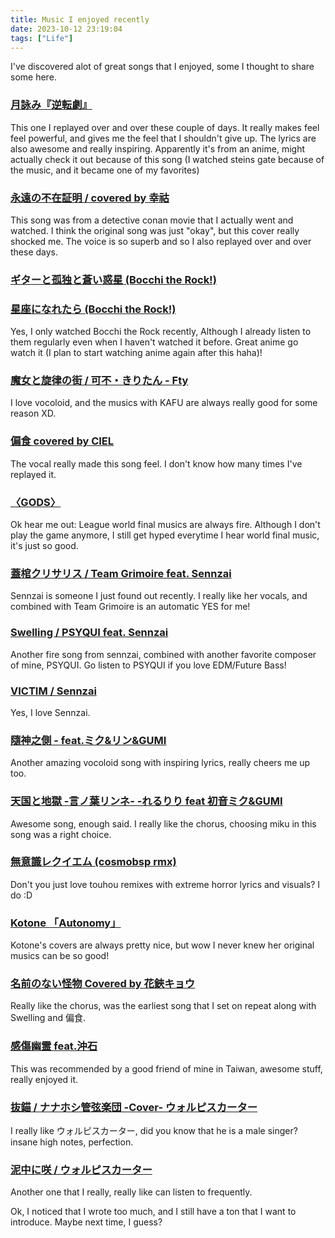 ```yaml
---
title: Music I enjoyed recently
date: 2023-10-12 23:19:04
tags: ["Life"]
---
```

I've discovered alot of great songs that I enjoyed, some I thought to share some here.

### [月詠み『逆転劇』](https://youtu.be/I4hKvP2jS1g?si=cGR2crTBlCnPFp1V)

This one I replayed over and over these couple of days. It really makes feel feel powerful, and gives me the feel that I shouldn't give up. The lyrics are also awesome and really inspiring.
Apparently it's from an anime, might actually check it out because of this song (I watched steins gate because of the music, and it became one of my favorites)

### [永遠の不在証明 / covered by 幸祜](https://youtu.be/PpoM9C-H0qA?si=hgn6g8nCsPkgNrQ-)

This song was from a detective conan movie that I actually went and watched. I think the original song was just "okay", but this cover really shocked me. The voice is so superb and so I also replayed over and over these days.

### [ギターと孤独と蒼い惑星 (Bocchi the Rock!)](https://youtu.be/SDk1RA4g8CA?si=993kq-74g1XplJQJ)

### [星座になれたら (Bocchi the Rock!)](https://youtu.be/rXRvs_FrwEk?si=el10Y5mwfps_KWcf)

Yes, I only watched Bocchi the Rock recently, Although I already listen to them regularly even when I haven't watched it before. Great anime go watch it (I plan to start watching anime again after this haha)!

### [魔女と旋律の街 / 可不・きりたん - Fty](https://youtu.be/xjsYfqDcHnk?si=-Hj9aH5P0Dw3csw3)

I love vocoloid, and the musics with KAFU are always really good for some reason XD.

### [偏食 covered by CIEL](https://youtu.be/Hmcf01DLepk?si=fH65J54BvoA-mv4x)

The vocal really made this song feel. I don't know how many times I've replayed it.

### [〈GODS〉](https://youtu.be/C3GouGa0noM?si=nWD6mt6u6rKfMyVw)

Ok hear me out: League world final musics are always fire. Although I don't play the game anymore, I still get hyped everytime I hear world final music, it's just so good.

### [蓋棺クリサリス / Team Grimoire feat. Sennzai](https://youtu.be/QO15ke236OQ?si=QL-UIqo5vbHU9BHA)

Sennzai is someone I just found out recently. I really like her vocals, and combined with Team Grimoire is an automatic YES for me!

### [Swelling / PSYQUI feat. Sennzai](https://youtu.be/Z5F2xJoS85M?si=-AILsGpqBjRNoWgr)

Another fire song from sennzai, combined with another favorite composer of mine, PSYQUI. Go listen to PSYQUI if you love EDM/Future Bass!

### [VICTIM / Sennzai](https://youtu.be/w2RHt3LZqVY?si=62c7wyWjJQSGbsVP)

Yes, I love Sennzai.

### [隨神之側 - feat.ミク&リン&GUMI](https://youtu.be/b2GJcYBoVyg?si=A4qyMkW0OiFqpKkl)

Another amazing vocoloid song with inspiring lyrics, really cheers me up too.

### [天国と地獄 -言ノ葉リンネ- -れるりり feat 初音ミク&GUMI](https://youtu.be/bfHcIdHsfKU?si=4uoCH7B8Lo8kgboZ)

Awesome song, enough said. I really like the chorus, choosing miku in this song was a right choice.

### [無意識レクイエム (cosmobsp rmx)](https://youtu.be/hCgAiV-MYYw?si=68eZIGfBR_IxjLI6)

Don't you just love touhou remixes with extreme horror lyrics and visuals? I do :D

### [Kotone 「Autonomy」](https://youtu.be/S3gDMAfDfgQ?si=Z_xNjmoW9B8TbDdo)

Kotone's covers are always pretty nice, but wow I never knew her original musics can be so good!

### [名前のない怪物 Covered by 花鋏キョウ](https://youtu.be/UYPJGCQU_v0?si=seLD03CA6QgUBAfm)

Really like the chorus, was the earliest song that I set on repeat along with Swelling and 偏食.

### [感傷幽霊 feat.沖石](https://youtu.be/9PuudPiyma4?si=1dX0CV9ekLwPzlfY)

This was recommended by a good friend of mine in Taiwan, awesome stuff, really enjoyed it.

### [抜錨 / ナナホシ管弦楽団 -Cover- ウォルピスカーター](https://youtu.be/k1d3E1zeVzI?si=U71oWqkFCSglvQf3)

I really like ウォルピスカーター, did you know that he is a male singer? insane high notes, perfection.

### [泥中に咲 / ウォルピスカーター](https://youtu.be/40dJS_LC6S8?si=vZ7unVYl_twsijm5)

Another one that I really, really like can listen to frequently.

Ok, I noticed that I wrote too much, and I still have a ton that I want to introduce. Maybe next time, I guess?
